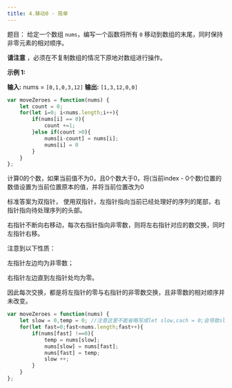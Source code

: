 ```yaml
---
title: 4.移动0 - 简单
---
```

题目：
给定一个数组 `nums`，编写一个函数将所有 `0` 移动到数组的末尾，同时保持非零元素的相对顺序。

**请注意** ，必须在不复制数组的情况下原地对数组进行操作。

**示例 1:**

**输入:** nums = `[0,1,0,3,12]`
**输出:** `[1,3,12,0,0]`


```js
var moveZeroes = function(nums) {
    let count = 0;
    for(let i=0; i<nums.length;i++){
        if(nums[i] == 0){
            count +=1;
        }else if(count >0){
            nums[i-count] = nums[i];
            nums[i] = 0
        }
    }
};
```

计算0的个数，如果当前值不为0，且0个数大于0，将(当前index - 0个数)位置的数值设置为当前位置原本的值，并将当前位置改为0

标准答案为双指针，
使用双指针，左指针指向当前已经处理好的序列的尾部，右指针指向待处理序列的头部。

右指针不断向右移动，每次右指针指向非零数，则将左右指针对应的数交换，同时左指针右移。

注意到以下性质：

左指针左边均为非零数；

右指针左边直到左指针处均为零。

因此每次交换，都是将左指针的零与右指针的非零数交换，且非零数的相对顺序并未改变。

```js
var moveZeroes = function(nums) {
    let slow = 0,temp = 0; //注意这里不能省略写成let slow,cach = 0;会导致slow为undefined。
    for(let fast=0;fast<nums.length;fast++){
        if(nums[fast] !==0){
            temp = nums[slow];
            nums[slow] = nums[fast];
            nums[fast] = temp;
            slow ++;
        }
    }
};
```
